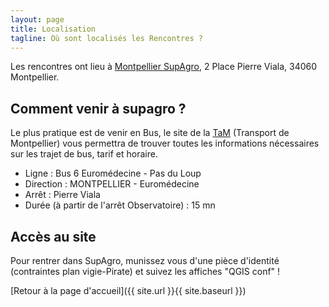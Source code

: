 ```yaml
---
layout: page
title: Localisation
tagline: Où sont localisés les Rencontres ?
---
```


Les rencontres ont lieu à [Montpellier SupAgro](https://www.supagro.fr), 2 Place Pierre Viala, 34060 Montpellier.

## Comment venir à supagro ?

Le plus pratique est de venir en Bus, le site de la [TaM](http://www.tam-voyages.com/index.asp) (Transport de Montpellier) vous permettra de trouver toutes les informations nécessaires sur les trajet de bus, tarif et horaire.

* Ligne :  Bus   6    Euromédecine - Pas du Loup
* Direction :  MONTPELLIER - Euromédecine
* Arrêt :  Pierre Viala
* Durée (à partir de l'arrêt Observatoire) : 15 mn

## Accès au site

Pour rentrer dans SupAgro, munissez vous d'une pièce d'identité (contraintes plan vigie-Pirate) et suivez les affiches "QGIS conf" !

[Retour à la page d'accueil]({{ site.url }}{{ site.baseurl }})
